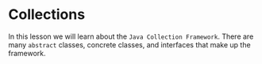 # Collections

In this lesson we will learn about the `Java Collection Framework`. There are many `abstract` classes, concrete classes, and interfaces that make up the framework.



